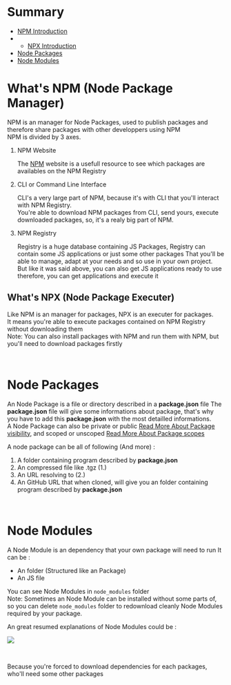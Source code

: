 # Summary

- <a href='#npm-introduction'>NPM Introduction</a>
- - <a href='#npx-introduction'>NPX Introduction</a>
- <a href='#node-packages'>Node Packages</a>
- <a href='#node-modules'>Node Modules</a>

# What's NPM (Node Package Manager) <a id='npm-introduction'></a>

NPM is an manager for Node Packages, used to publish packages and therefore share packages with other developpers using NPM<br>
NPM is divided by 3 axes.

1. NPM Website
    
    The [NPM](https://www.npmjs.com/) website is a usefull resource to see which packages are availables on the NPM Registry

2. CLI or Command Line Interface

    CLI's a very large part of NPM, because it's with CLI that you'll interact with NPM Registry.<br>
    You're able to download NPM packages from CLI, send yours, execute downloaded packages, so, it's a realy big part
    of NPM.

3. NPM Registry

    Registry is a huge database containing JS Packages, Registry can contain some JS applications or just some other packages
    That you'll be able to manage, adapt at your needs and so use in your own project.<br>
    But like it was said above, you can also get JS applications ready to use therefore, you can get applications and execute it

## What's NPX (Node Package Executer) <a id='npx-introduction'></a>

Like NPM is an manager for packages, NPX is an executer for packages.<br>
It means you're able to execute packages contained on NPM Registry without downloading them<br>
Note: You can also install packages with NPM and run them with NPM, but you'll need to download packages firstly

<br>

# Node Packages <a id='node-packages'></a>

An Node Package is a file or directory described in a **package.json** file
The **package.json** file will give some informations about package, that's why you have to add this **package.json** with the most detailled informations.<br>
A Node Package can also be private or public [Read More About Package visibility](https://docs.npmjs.com/about-private-packages), and scoped or unscoped [Read More About Package scopes](https://docs.npmjs.com/about-scopes)

A node package can be all of following (And more) : 

1. A folder containing program described by **package.json**
2. An compressed file like .tgz (1.)
3. An URL resolving to (2.)
4. An GitHub URL that when cloned, will give you an folder containing program described by **package.json**

<br>

# Node Modules <a id='node-modules'></a>

A Node Module is an dependency that your own package will need to run
It can be :

- An folder (Structured like an Package)
- An JS file

You can see Node Modules in ``` node_modules ``` folder<br>
Note: Sometimes an Node Module can be installed without some parts of, so you can delete ``` node_modules ``` folder to 
redownload cleanly Node Modules required by your package.<br>

An great resumed explanations of Node Modules could be : <br>

![](https://guillaume-richard.fr/wp-content/uploads/2020/06/node-modules-app-performance.png)

<br>

Because you're forced to download dependencies for each packages, who'll need some other packages
